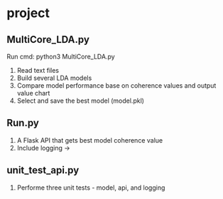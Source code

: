 # project

## MultiCore_LDA.py

Run cmd: python3 MultiCore_LDA.py

1. Read text files
2. Build several LDA models
3. Compare model performance base on coherence values and output value chart
4. Select and save the best model (model.pkl)

## Run.py

1. A Flask API that gets best model coherence value
2. Include logging -> 

## unit_test_api.py

1. Performe three unit tests - model, api, and logging
